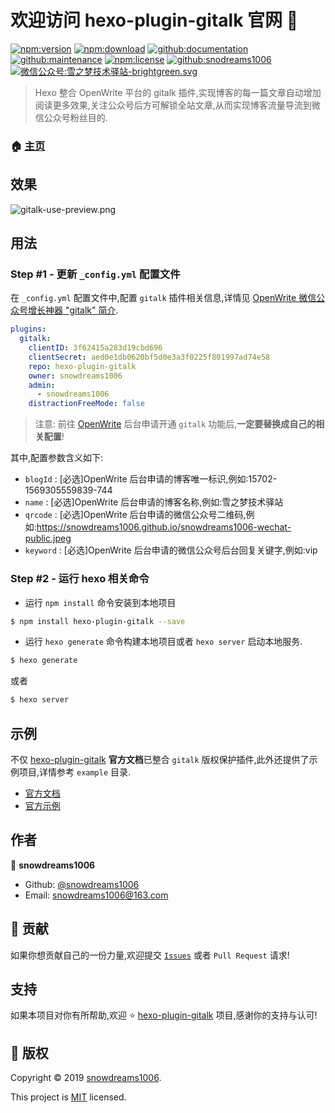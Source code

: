 # 欢迎访问 hexo-plugin-gitalk 官网 👋

[![npm:version](https://img.shields.io/npm/v/hexo-plugin-gitalk.svg)](https://www.npmjs.com/package/hexo-plugin-gitalk)
[![npm:download](https://img.shields.io/npm/dt/hexo-plugin-gitalk.svg)](https://www.npmjs.com/package/hexo-plugin-gitalk)
[![github:documentation](https://img.shields.io/badge/documentation-yes-brightgreen.svg)](https://github.com/snowdreams1006/hexo-plugin-gitalk#readme)
[![github:maintenance](https://img.shields.io/badge/Maintained%3F-yes-green.svg)](https://github.com/snowdreams1006/hexo-plugin-gitalk/graphs/commit-activity)
[![npm:license](https://img.shields.io/npm/l/hexo-plugin-gitalk.svg)](https://github.com/snowdreams1006/hexo-plugin-gitalk/blob/master/LICENSE)
[![github:snodreams1006](https://img.shields.io/badge/github-snowdreams1006-brightgreen.svg)](https://github.com/snowdreams1006)
[![微信公众号:雪之梦技术驿站-brightgreen.svg](https://img.shields.io/badge/%E5%BE%AE%E4%BF%A1%E5%85%AC%E4%BC%97%E5%8F%B7-%E9%9B%AA%E4%B9%8B%E6%A2%A6%E6%8A%80%E6%9C%AF%E9%A9%BF%E7%AB%99-brightgreen.svg)](https://snowdreams1006.github.io/snowdreams1006-wechat-public.jpeg)

> Hexo 整合 OpenWrite 平台的 gitalk 插件,实现博客的每一篇文章自动增加阅读更多效果,关注公众号后方可解锁全站文章,从而实现博客流量导流到微信公众号粉丝目的.

### 🏠 [主页](https://github.com/snowdreams1006/hexo-plugin-gitalk#readme)

## 效果

![gitalk-use-preview.png](gitalk-use-preview.png)

## 用法

### Step #1 - 更新 `_config.yml` 配置文件

在 `_config.yml` 配置文件中,配置 `gitalk` 插件相关信息,详情见 [OpenWrite 微信公众号增长神器 "gitalk" 简介](https://openwrite.cn/openwrite/openwrite-gitalk/).

```yml
plugins:
  gitalk:
    clientID: 3f62415a283d19cbd696
    clientSecret: aed0e1db0620bf5d0e3a3f0225f801997ad74e58
    repo: hexo-plugin-gitalk
    owner: snowdreams1006
    admin: 
      - snowdreams1006
    distractionFreeMode: false
```

> 注意: 前往 [OpenWrite](https://openwrite.cn/) 后台申请开通 `gitalk` 功能后,**一定要替换成自己的相关配置**!

其中,配置参数含义如下: 

- `blogId` : [必选]OpenWrite 后台申请的博客唯一标识,例如:15702-1569305559839-744
- `name` : [必选]OpenWrite 后台申请的博客名称,例如:雪之梦技术驿站
- `qrcode` : [必选]OpenWrite 后台申请的微信公众号二维码,例如:https://snowdreams1006.github.io/snowdreams1006-wechat-public.jpeg
- `keyword` : [必选]OpenWrite 后台申请的微信公众号后台回复关键字,例如:vip

### Step #2 - 运行 hexo 相关命令

- 运行 `npm install` 命令安装到本地项目

```bash
$ npm install hexo-plugin-gitalk --save
```

- 运行 `hexo generate` 命令构建本地项目或者 `hexo server` 启动本地服务.

```bash
$ hexo generate
```

或者

```bash
$ hexo server
```

## 示例

不仅 [hexo-plugin-gitalk](https://github.com/snowdreams1006/hexo-plugin-gitalk) **官方文档**已整合 `gitalk` 版权保护插件,此外还提供了示例项目,详情参考 `example` 目录.

- [官方文档](https://github.com/snowdreams1006/hexo-plugin-gitalk/tree/master/docs)
- [官方示例](https://github.com/snowdreams1006/hexo-plugin-gitalk/tree/master/example)

## 作者

👤 **snowdreams1006**

- Github: [@snowdreams1006](https://github.com/snowdreams1006)
- Email: [snowdreams1006@163.com](mailto:snowdreams1006@163.com)

## 🤝 贡献

如果你想贡献自己的一份力量,欢迎提交 [`Issues`](https://github.com/snowdreams1006/hexo-plugin-gitalk/issues) 或者 `Pull Request` 请求!

## 支持

如果本项目对你有所帮助,欢迎 ⭐️ [hexo-plugin-gitalk](https://github.com/snowdreams1006/hexo-plugin-gitalk) 项目,感谢你的支持与认可!

## 📝 版权

Copyright © 2019 [snowdreams1006](https://github.com/snowdreams1006).

This project is [MIT](https://github.com/snowdreams1006/hexo-plugin-gitalk/blob/master/LICENSE) licensed.